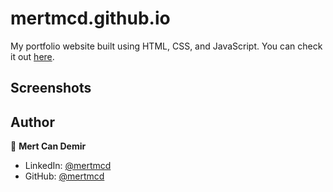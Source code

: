 # mertmcd.github.io

My portfolio website built using HTML, CSS, and JavaScript. You can check it out [here](https://mertmcd.github.io).



## Screenshots

<!-- <p float="center">
    <img src="https://github.com/arasgungore/arasgungore.github.io/blob/main/Screenshots/1.png" width="800">
</p> -->



## Author

👤 **Mert Can Demir**

* LinkedIn: [@mertmcd](https://www.linkedin.com/in/mertmcd)
* GitHub: [@mertmcd](https://github.com/mertmcd)
